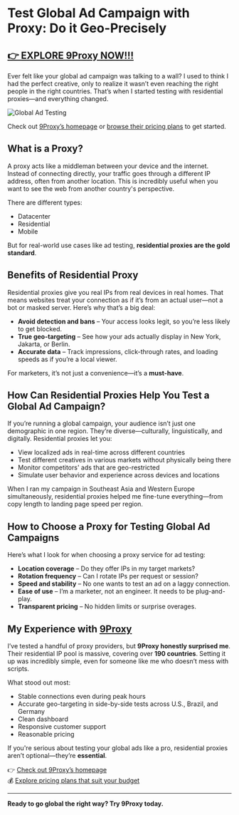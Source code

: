 # Test Global Ad Campaign with Proxy: Do it Geo-Precisely

## [👉 EXPLORE 9Proxy NOW!!!](https://the9proxy.short.gy/home-github-james2k4) 

Ever felt like your global ad campaign was talking to a wall? I used to think I had the perfect creative, only to realize it wasn’t even reaching the right people in the right countries. That’s when I started testing with residential proxies—and everything changed.

![Global Ad Testing](https://marketingmagazine.com.my/wp-content/uploads/2021/12/globe.png)

Check out [9Proxy’s homepage](https://the9proxy.short.gy/home-github-james2k4) or [browse their pricing plans](https://the9proxy.short.gy/pricing-github-james2k4) to get started.

## What is a Proxy?

A proxy acts like a middleman between your device and the internet. Instead of connecting directly, your traffic goes through a different IP address, often from another location. This is incredibly useful when you want to see the web from another country's perspective.

There are different types:
- Datacenter
- Residential
- Mobile

But for real-world use cases like ad testing, **residential proxies are the gold standard**.

## Benefits of Residential Proxy

Residential proxies give you real IPs from real devices in real homes. That means websites treat your connection as if it’s from an actual user—not a bot or masked server. Here’s why that’s a big deal:

- **Avoid detection and bans** – Your access looks legit, so you’re less likely to get blocked.  
- **True geo-targeting** – See how your ads actually display in New York, Jakarta, or Berlin.  
- **Accurate data** – Track impressions, click-through rates, and loading speeds as if you’re a local viewer.  

For marketers, it’s not just a convenience—it’s a **must-have**.

## How Can Residential Proxies Help You Test a Global Ad Campaign?

If you’re running a global campaign, your audience isn’t just one demographic in one region. They’re diverse—culturally, linguistically, and digitally. Residential proxies let you:

- View localized ads in real-time across different countries  
- Test different creatives in various markets without physically being there  
- Monitor competitors' ads that are geo-restricted  
- Simulate user behavior and experience across devices and locations  

When I ran my campaign in Southeast Asia and Western Europe simultaneously, residential proxies helped me fine-tune everything—from copy length to landing page speed per region.

## How to Choose a Proxy for Testing Global Ad Campaigns

Here’s what I look for when choosing a proxy service for ad testing:

- **Location coverage** – Do they offer IPs in my target markets?  
- **Rotation frequency** – Can I rotate IPs per request or session?  
- **Speed and stability** – No one wants to test an ad on a laggy connection.  
- **Ease of use** – I’m a marketer, not an engineer. It needs to be plug-and-play.  
- **Transparent pricing** – No hidden limits or surprise overages.  

## My Experience with [9Proxy](https://the9proxy.short.gy/home-github-james2k4) 

I’ve tested a handful of proxy providers, but **9Proxy honestly surprised me**. Their residential IP pool is massive, covering over **190 countries**. Setting it up was incredibly simple, even for someone like me who doesn’t mess with scripts.

What stood out most:
- Stable connections even during peak hours  
- Accurate geo-targeting in side-by-side tests across U.S., Brazil, and Germany  
- Clean dashboard  
- Responsive customer support  
- Reasonable pricing  

If you're serious about testing your global ads like a pro, residential proxies aren’t optional—they’re **essential**.

👉 [Check out 9Proxy’s homepage](https://the9proxy.short.gy/home-github-james2k4)  
💰 [Explore pricing plans that suit your budget](https://the9proxy.short.gy/pricing-github-james2k4)

---

**Ready to go global the right way? Try 9Proxy today.**
